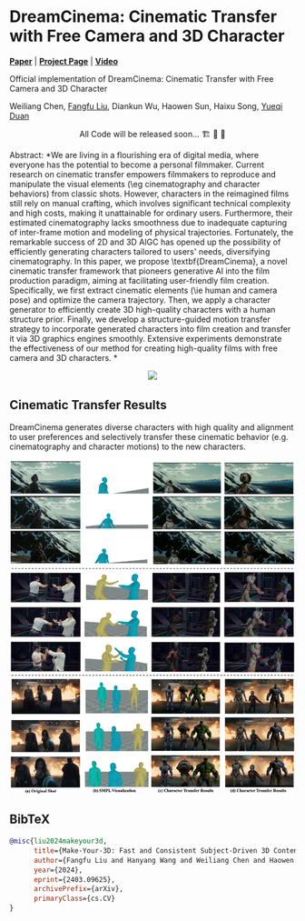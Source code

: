 # DreamCinema: Cinematic Transfer with Free Camera and 3D Character

[**Paper**](https://arxiv.org/abs/2403.09625) | [**Project Page**](https://liuff19.github.io/Make-Your-3D//) | [**Video**](https://liuff19.github.io/Make-Your-3D/)

Official implementation of DreamCinema: Cinematic Transfer with Free Camera and 3D Character

Weiliang Chen, [Fangfu Liu](https://liuff19.github.io/), Diankun Wu, Haowen Sun, Haixu Song, [Yueqi Duan](https://duanyueqi.github.io/)


<p align="center"> All Code will be released soon... 🏗️ 🚧 🔨</p>

Abstract: *We are living in a flourishing era of digital media, where everyone has the potential to become a personal filmmaker. Current research on cinematic transfer empowers filmmakers to reproduce and manipulate the visual elements (\eg cinematography and character behaviors) from classic shots. However, characters in the reimagined films still rely on manual crafting, which involves significant technical complexity and high costs, making it unattainable for ordinary users. Furthermore, their estimated cinematography lacks smoothness due to inadequate capturing of inter-frame motion and modeling of physical trajectories. Fortunately, the remarkable success of 2D and 3D AIGC has opened up the possibility of efficiently generating characters tailored to users' needs, diversifying cinematography. In this paper, we propose \textbf{DreamCinema}, a novel cinematic transfer framework that pioneers generative AI into the film production paradigm, aiming at facilitating user-friendly film creation. Specifically, we first extract cinematic elements (\ie human and camera pose) and optimize the camera trajectory. Then, we apply a character generator to efficiently create 3D high-quality characters with a human structure prior. Finally, we develop a structure-guided motion transfer strategy to incorporate generated characters into film creation and transfer it via 3D graphics engines smoothly. Extensive experiments demonstrate the effectiveness of our method for creating high-quality films with free camera and 3D characters. *

<p align="center">
    <img src="assets/teaser.png">
</p>


## Cinematic Transfer Results

DreamCinema generates diverse characters with high quality and alignment to user preferences and selectively transfer these cinematic behavior (e.g. cinematography and character motions) to the new characters.
<p align="center">
    <img src="assets/main_results.png">
</p>






## BibTeX

```bibtex
@misc{liu2024makeyour3d,
      title={Make-Your-3D: Fast and Consistent Subject-Driven 3D Content Generation}, 
      author={Fangfu Liu and Hanyang Wang and Weiliang Chen and Haowen Sun and Yueqi Duan},
      year={2024},
      eprint={2403.09625},
      archivePrefix={arXiv},
      primaryClass={cs.CV}
}
```

